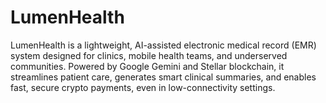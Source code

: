 # LumenHealth
LumenHealth is a lightweight, AI-assisted electronic medical record (EMR) system designed for clinics, mobile health teams, and underserved communities. Powered by Google Gemini and Stellar blockchain, it streamlines patient care, generates smart clinical summaries, and enables fast, secure crypto payments,  even in low-connectivity settings.
